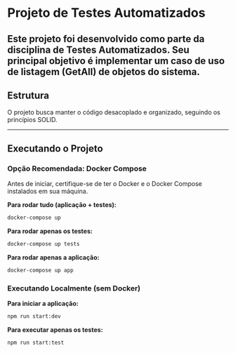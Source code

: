 # Projeto de Testes Automatizados


Este projeto foi desenvolvido como parte da disciplina de **Testes Automatizados**. Seu principal objetivo é implementar um **caso de uso de listagem (GetAll)** de objetos do sistema.
---

## Estrutura

O projeto busca manter o código desacoplado e organizado, seguindo os princípios SOLID.

---

## Executando o Projeto

### Opção Recomendada: Docker Compose

Antes de iniciar, certifique-se de ter o Docker e o Docker Compose instalados em sua máquina.

**Para rodar tudo (aplicação + testes):**
```cmd
docker-compose up
```

**Para rodar apenas os testes:**
```cmd
docker-compose up tests
```

**Para rodar apenas a aplicação:**
```cmd
docker-compose up app
```

### Executando Localmente (sem Docker)

**Para iniciar a aplicação:**
```cmd
npm run start:dev
```

**Para executar apenas os testes:**
```cmd
npm run start:test
```
